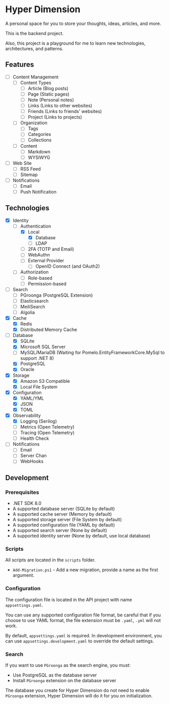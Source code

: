 # Hyper Dimension

A personal space for you to store your thoughts, ideas, articles, and more.

This is the backend project.

Also, this project is a playground for me to learn new technologies, architectures, and patterns.

## Features

- [ ] Content Management
  - [ ] Content Types
    - [ ] Article (Blog posts)
    - [ ] Page (Static pages)
    - [ ] Note (Personal notes)
    - [ ] Links (Links to other websites)
    - [ ] Friends (Links to friends' websites)
    - [ ] Project (Links to projects)
  - [ ] Organization
    - [ ] Tags
    - [ ] Categories
    - [ ] Collections
  - [ ] Content
    - [ ] Markdown
    - [ ] WYSIWYG
- [ ] Web Site
  - [ ] RSS Feed
  - [ ] Sitemap
- [ ] Notifications
  - [ ] Email
  - [ ] Push Notification

## Technologies

- [x] Identity
  - [ ] Authentication
    - [x] Local
      - [x] Database
      - [ ] LDAP
    - [ ] 2FA (TOTP and Email)
    - [ ] WebAuthn
    - [ ] External Provider
      - [ ] OpenID Connect (and OAuth2)
  - [ ] Authorization
    - [ ] Role-based
    - [ ] Permission-based
- [ ] Search
  - [ ] PGroonga (PostgreSQL Extension)
  - [ ] Elasticsearch
  - [ ] MeiliSearch
  - [ ] Algolia
- [x] Cache
  - [x] Redis
  - [x] Distributed Memory Cache
- [ ] Database
  - [x] SQLite
  - [x] Microsoft SQL Server
  - [ ] MySQL/MariaDB (Waiting for Pomelo.EntityFrameworkCore.MySql to support .NET 8)
  - [x] PostgreSQL
  - [x] Oracle
- [x] Storage
  - [x] Amazon S3 Compatible
  - [x] Local File System
- [x] Configuration
  - [x] YAML/YML
  - [x] JSON
  - [x] TOML
- [x] Observability
  - [x] Logging (Serilog)
  - [ ] Metrics (Open Telemetry)
  - [ ] Tracing (Open Telemetry)
  - [ ] Health Check
- [ ] Notifications
  - [ ] Email
  - [ ] Server Chan
  - [ ] WebHooks

## Development

### Prerequisites

- .NET SDK 8.0
- A supported database server (SQLite by default)
- A supported cache server (Memory by default)
- A supported storage server (File System by default)
- A supported configuration file (YAML by default)
- A supported search server (None by default)
- A supported identity server (None by default, use local database)

### Scripts

All scripts are located in the `scripts` folder.

- `Add-Migration.ps1` - Add a new migration, provide a name as the first argument.

### Configuration

The configuration file is located in the API project with name `appsettings.yaml`.

You can use any supported configuration file format, be careful that if you choose to use YAML format, the file extension must be `.yaml`, `.yml` will not work.

By default, `appsettings.yaml` is required. In development environment, you can use `appsettings.development.yaml` to override the default settings.

### Search

If you want to use `PGroonga` as the search engine, you must:

- Use PostgreSQL as the database server
- Install `PGroonga` extension on the database server

The database you create for Hyper Dimension do not need to enable `PGroonga` extension, Hyper Dimension will do it for you on initialization.
